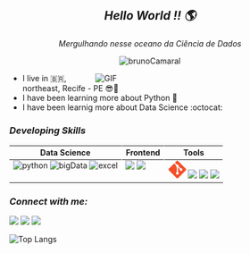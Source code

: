 ## <p align="center">*Hello World !! 🌎*</p>
*<p align="center">Mergulhando nesse oceano da Ciência de Dados</p>*
<p align="center"> <img src="https://komarev.com/ghpvc/?username=brunoCamaral" alt="brunoCamaral" /> </p>
<img align="right" alt="GIF" src="https://raw.githubusercontent.com/MicaelliMedeiros/micaellimedeiros/master/image/computer-illustration.png" width="350px" />

- I live in :brazil:, northeast, Recife - PE :sunglasses::sunrise:
- I have been learning more about Python :snake:
- I have been learnig more about Data Science :octocat:

### *Developing Skills*
<table>
    <thead>
        <th style="border-right: .2px solid rgba(255, 255, 255, .5)"> Data Science </th>
        <th style="border-right: .2px solid rgba(255, 255, 255, .5); border-left:.2px solid rgba(255, 255, 255, .5)"><center>Frontend</center></th>
        <th style="border-right: .2px solid rgba(255, 255, 255, .5)"> Tools </th>
    </thead>
    <tbody>
        <td valign="top">
            <img src="https://cdn.icon-icons.com/icons2/112/PNG/512/python_18894.png" alt="python" width="32" />
            <img src="https://cdn.iconscout.com/icon/premium/png-256-thumb/data-science-1829386-1553221.png" alt="bigData" width="32" />
            <img src="https://img.icons8.com/color/452/microsoft-excel-2019--v1.png" alt="excel" width="32" />
        </td>    
        <td valign="top">
            <img src="https://cdn.icon-icons.com/icons2/2415/PNG/512/html_original_wordmark_logo_icon_146478.png"
            width="32"
            />
            <img src="https://cdn.icon-icons.com/icons2/2107/PNG/512/file_type_css_icon_130661.png"
            width="32"
            />
        </td>
        <td valign="top">
            <img src="https://raw.githubusercontent.com/devicons/devicon/master/icons/git/git-plain.svg" 
            width="32"
            />
            <img src="https://raw.githubusercontent.com/dhanishgajjar/vscode-icons/master/png/default_dark.png" 
            width="32"
            />
            <img src="https://cdn.icon-icons.com/icons2/936/PNG/512/github-logo_icon-icons.com_73546.png" 
            width="32"
            />
            <img src="https://colab.research.google.com/img/colab_favicon_256px.png" 
            width="32"
            />
        </td>
    </tbody>
</table>

### *Connect with me:*
<a href="https://www.linkedin.com/in/bruno-c-amaral/"><img src="https://img.shields.io/badge/linkedin-0077B5.svg?style=for-the-badge&logo=linkedin&logoColor=white"></a>
<a href="https://www.instagram.com/brunoamaral.13/"><img src="https://img.shields.io/badge/instagram-E4405F.svg?style=for-the-badge&logo=instagram&logoColor=white"></a>
<a href="brunoamaral89680@gmail.com"><img src="https://img.shields.io/badge/e‑mail-D14836.svg?style=for-the-badge&logo=GMail&logoColor=white"></a>

![Top Langs](https://github-readme-stats.vercel.app/api/top-langs/?username=BrunoCamaral&theme=dracula) 

